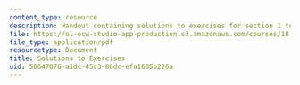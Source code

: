 ```yaml
---
content_type: resource
description: Handout containing solutions to exercises for section 1 to 7 of the course.
file: https://ol-ocw-studio-app-production.s3.amazonaws.com/courses/18-01-single-variable-calculus-fall-2006/50647076a1dc45c386dcefa1605b226a_s_solutns_exrcis.pdf
file_type: application/pdf
resourcetype: Document
title: Solutions to Exercises
uid: 50647076-a1dc-45c3-86dc-efa1605b226a
---
```

